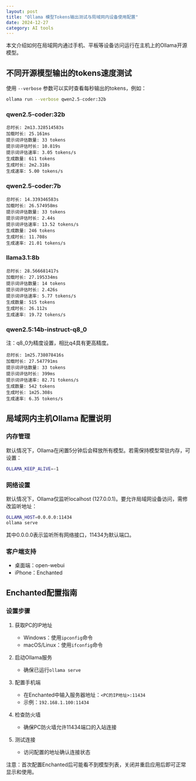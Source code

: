 ```yaml
---
layout: post
title: "Ollama 模型Tokens输出测试与局域网内设备使用配置"
date: 2024-12-27
category: AI tools
---
```

本文介绍如何在局域网内通过手机、平板等设备访问运行在主机上的Ollama开源模型。

## 不同开源模型输出的tokens速度测试

使用 `--verbose` 参数可以实时查看每秒输出的tokens，例如：
```bash
ollama run --verbose qwen2.5-coder:32b
```
### qwen2.5-coder:32b
```
总时长: 2m13.328514583s
加载时长: 25.161ms
提示词评估数量: 33 tokens
提示词评估时长: 10.819s
提示词评估速率: 3.05 tokens/s
生成数量: 611 tokens
生成时长: 2m2.318s
生成速率: 5.00 tokens/s
```

### qwen2.5-coder:7b
```
总时长: 14.339346583s
加载时长: 26.574958ms
提示词评估数量: 33 tokens
提示词评估时长: 2.44s
提示词评估速率: 13.52 tokens/s
生成数量: 246 tokens
生成时长: 11.708s
生成速率: 21.01 tokens/s
```

### llama3.1:8b
```
总时长: 28.566681417s
加载时长: 27.195334ms
提示词评估数量: 14 tokens
提示词评估时长: 2.426s
提示词评估速率: 5.77 tokens/s
生成数量: 515 tokens
生成时长: 26.112s
生成速率: 19.72 tokens/s
```

### qwen2.5:14b-instruct-q8_0
注：q8_0为精度设置，相比q4具有更高精度。
```
总时长: 1m25.738078416s
加载时长: 27.547791ms
提示词评估数量: 33 tokens
提示词评估时长: 399ms
提示词评估速率: 82.71 tokens/s
生成数量: 542 tokens
生成时长: 1m25.308s
生成速率: 6.35 tokens/s
```

## 局域网内主机Ollama 配置说明

### 内存管理
默认情况下，Ollama在闲置5分钟后会释放所有模型。若需保持模型常驻内存，可设置：
```bash
OLLAMA_KEEP_ALIVE=-1
```

### 网络设置
默认情况下，Ollama仅监听localhost (127.0.0.1)。要允许局域网设备访问，需修改监听地址：
```bash
OLLAMA_HOST=0.0.0.0:11434
ollama serve
```
其中0.0.0.0表示监听所有网络接口，11434为默认端口。

### 客户端支持
- 桌面端：open-webui
- iPhone：Enchanted

## Enchanted配置指南

### 设置步骤
1. 获取PC的IP地址
   - Windows：使用`ipconfig`命令
   - macOS/Linux：使用`ifconfig`命令

2. 启动Ollama服务
   - 确保已运行`ollama serve`

3. 配置手机端
   - 在Enchanted中输入服务器地址：`<PC的IP地址>:11434`
   - 示例：`192.168.1.100:11434`

4. 检查防火墙
   - 确保PC防火墙允许11434端口的入站连接

5. 测试连接
   - 访问配置的地址确认连接状态

注意：首次配置Enchanted后可能看不到模型列表，关闭并重启应用后即可正常显示和使用。